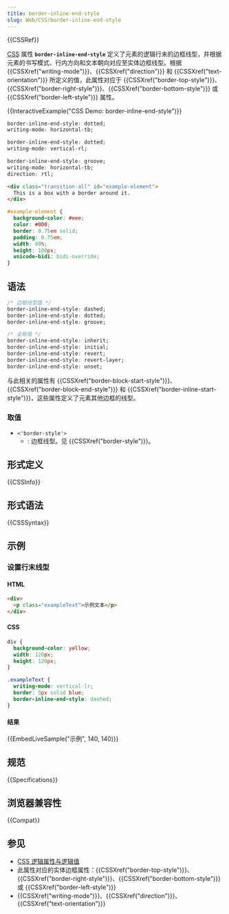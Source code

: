 ```yaml
---
title: border-inline-end-style
slug: Web/CSS/border-inline-end-style
---
```


{{CSSRef}}

[CSS](/zh-CN/docs/Web/CSS) 属性 **`border-inline-end-style`** 定义了元素的逻辑行末的边框线型，并根据元素的书写模式、行内方向和文本朝向对应至实体边框线型。根据 {{CSSXref("writing-mode")}}、{{CSSXref("direction")}} 和 {{CSSXref("text-orientation")}} 所定义的值，此属性对应于 {{CSSXref("border-top-style")}}、{{CSSXref("border-right-style")}}、{{CSSXref("border-bottom-style")}} 或 {{CSSXref("border-left-style")}} 属性。

{{InteractiveExample("CSS Demo: border-inline-end-style")}}

```css interactive-example-choice
border-inline-end-style: dotted;
writing-mode: horizontal-tb;
```

```css interactive-example-choice
border-inline-end-style: dotted;
writing-mode: vertical-rl;
```

```css interactive-example-choice
border-inline-end-style: groove;
writing-mode: horizontal-tb;
direction: rtl;
```

```html interactive-example
<div class="transition-all" id="example-element">
  This is a box with a border around it.
</div>
```

```css interactive-example
#example-element {
  background-color: #eee;
  color: #000;
  border: 0.75em solid;
  padding: 0.75em;
  width: 80%;
  height: 100px;
  unicode-bidi: bidi-override;
}
```

## 语法

```css
/* 边框线型值 */
border-inline-end-style: dashed;
border-inline-end-style: dotted;
border-inline-end-style: groove;

/* 全局值 */
border-inline-end-style: inherit;
border-inline-end-style: initial;
border-inline-end-style: revert;
border-inline-end-style: revert-layer;
border-inline-end-style: unset;
```

与此相关的属性有 {{CSSXref("border-block-start-style")}}、{{CSSXref("border-block-end-style")}} 和 {{CSSXref("border-inline-start-style")}}，这些属性定义了元素其他边框的线型。

### 取值

- `<'border-style'>`
  - : 边框线型。见 {{CSSXref("border-style")}}。

## 形式定义

{{CSSInfo}}

## 形式语法

{{CSSSyntax}}

## 示例

### 设置行末线型

#### HTML

```html
<div>
  <p class="exampleText">示例文本</p>
</div>
```

#### CSS

```css
div {
  background-color: yellow;
  width: 120px;
  height: 120px;
}

.exampleText {
  writing-mode: vertical-lr;
  border: 5px solid blue;
  border-inline-end-style: dashed;
}
```

#### 结果

{{EmbedLiveSample("示例", 140, 140)}}

## 规范

{{Specifications}}

## 浏览器兼容性

{{Compat}}

## 参见

- [CSS 逻辑属性与逻辑值](/zh-CN/docs/Web/CSS/CSS_logical_properties_and_values)
- 此属性对应的实体边框属性：{{CSSXref("border-top-style")}}、{{CSSXref("border-right-style")}}、{{CSSXref("border-bottom-style")}} 或 {{CSSXref("border-left-style")}}
- {{CSSXref("writing-mode")}}、{{CSSXref("direction")}}、{{CSSXref("text-orientation")}}
